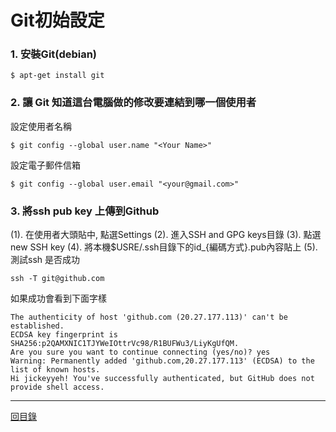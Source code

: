 # Git初始設定

### 1. 安裝Git(debian)

```shell
$ apt-get install git
```
### 2. 讓 Git 知道這台電腦做的修改要連結到哪一個使用者

設定使用者名稱

```shell
$ git config --global user.name "<Your Name>"
```

設定電子郵件信箱

```shell
$ git config --global user.email "<your@gmail.com>"
```

### 3. 將ssh pub key 上傳到Github

(1). 在使用者大頭貼中, 點選Settings
(2). 進入SSH and GPG keys目錄
(3). 點選new SSH key
(4). 將本機$USRE/.ssh目錄下的id\_{編碼方式}.pub內容貼上
(5). 測試ssh 是否成功

```shell
ssh -T git@github.com
```

如果成功會看到下面字樣

```shell
The authenticity of host 'github.com (20.27.177.113)' can't be established.
ECDSA key fingerprint is SHA256:p2QAMXNIC1TJYWeIOttrVc98/R1BUFWu3/LiyKgUfQM.
Are you sure you want to continue connecting (yes/no)? yes
Warning: Permanently added 'github.com,20.27.177.113' (ECDSA) to the list of known hosts.
Hi jickeyyeh! You've successfully authenticated, but GitHub does not provide shell access.
```

---
[回目錄](README.md)

